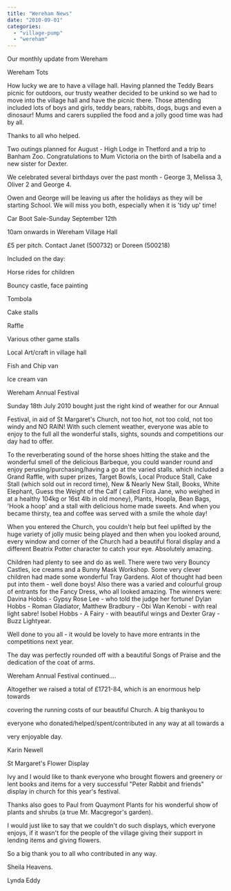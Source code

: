 ```yaml
---
title: "Wereham News"
date: "2010-09-01"
categories: 
  - "village-pump"
  - "wereham"
---
```


Our monthly update from Wereham

Wereham Tots

How lucky we are to have a village hall. Having planned the Teddy Bears picnic for outdoors, our trusty weather decided to be unkind so we had to move into the village hall and have the picnic there. Those attending included lots of boys and girls, teddy bears, rabbits, dogs, bugs and even a dinosaur! Mums and carers supplied the food and a jolly good time was had by all.

Thanks to all who helped.

Two outings planned for August - High Lodge in Thetford and a trip to Banham Zoo. Congratulations to Mum Victoria on the birth of Isabella and a new sister for Dexter.

We celebrated several birthdays over the past month - George 3, Melissa 3, Oliver 2 and George 4.

Owen and George will be leaving us after the holidays as they will be starting School. We will miss you both, especially when it is 'tidy up' time!

Car Boot Sale-Sunday September 12th

10am onwards in Wereham Village Hall

£5 per pitch. Contact Janet (500732) or Doreen (500218)

Included on the day:

Horse rides for children

Bouncy castle, face painting

Tombola

Cake stalls

Raffle

Various other game stalls

Local Art/craft in village hall

Fish and Chip van

Ice cream van

Wereham Annual Festival

Sunday 18th July 2010 bought just the right kind of weather for our Annual

Festival, in aid of St Margaret's Church, not too hot, not too cold, not too windy and NO RAIN! With such clement weather, everyone was able to enjoy to the full all the wonderful stalls, sights, sounds and competitions our day had to offer.

To the reverberating sound of the horse shoes hitting the stake and the wonderful smell of the delicious Barbeque, you could wander round and enjoy perusing/purchasing/having a go at the varied stalls. which included a Grand Raffle, with super prizes, Target Bowls, Local Produce Stall, Cake Stall (which sold out in record time), New & Nearly New Stall, Books, White Elephant, Guess the Weight of the Calf ( called Flora Jane, who weighed in at a healthy 104kg or 16st 4lb in old money), Plants, Hoopla, Bean Bags, 'Hook a hoop' and a stall with delicious home made sweets. And when you became thirsty, tea and coffee was served with a smile the whole day!

When you entered the Church, you couldn't help but feel uplifted by the huge variety of jolly music being played and then when you looked around, every window and corner of the Church had a beautiful floral display and a different Beatrix Potter character to catch your eye. Absolutely amazing.

Children had plenty to see and do as well. There were two very Bouncy Castles, ice creams and a Bunny Mask Workshop. Some very clever children had made some wonderful Tray Gardens. Alot of thought had been put into them - well done boys! Also there was a varied and colourful group of entrants for the Fancy Dress, who all looked amazing. The winners were: Davina Hobbs - Gypsy Rose Lee - who told the judge her fortune! Dylan Hobbs - Roman Gladiator, Matthew Bradbury - Obi Wan Kenobi - with real light sabre! Isobel Hobbs - A Fairy - with beautiful wings and Dexter Gray - Buzz Lightyear.

Well done to you all - it would be lovely to have more entrants in the competitions next year.

The day was perfectly rounded off with a beautiful Songs of Praise and the dedication of the coat of arms.

Wereham Annual Festival continued....

Altogether we raised a total of £1721-84, which is an enormous help towards

covering the running costs of our beautiful Church. A big thankyou to

everyone who donated/helped/spent/contributed in any way at all towards a

very enjoyable day.

Karin Newell

St Margaret's Flower Display

Ivy and I would like to thank everyone who brought flowers and greenery or lent books and items for a very successful "Peter Rabbit and friends" display in church for this year's festival.

Thanks also goes to Paul from Quaymont Plants for his wonderful show of plants and shrubs (a true Mr. Macgregor's garden).

I would just like to say that we couldn't do such displays, which everyone enjoys, if it wasn't for the people of the village giving their support in lending items and giving flowers.

So a big thank you to all who contributed in any way.

Sheila Heavens.

Lynda Eddy
